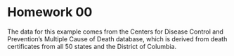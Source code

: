 # Homework 00
The data for this example comes from the Centers for Disease Control and Prevention’s Multiple Cause of Death database,  which is derived from death certificates from all 50 states and the District of Columbia.
